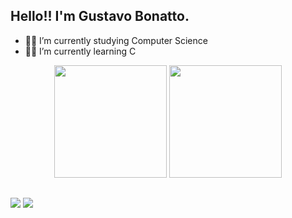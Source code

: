 ## Hello!! I'm Gustavo Bonatto.

- 👨‍🎓 I’m currently studying Computer Science
- 👨‍💻 I’m currently learning C


<div align="center">
  <img height="180cm" src="https://github-readme-stats.vercel.app/api?username=GustavoBonatto&show_icons=true&theme=tokyonight"/>
  <img height="180cm" src="https://github-readme-stats.vercel.app/api/top-langs/?username=GustavoBonatto&layout=compact&langs_count=16&theme=tokyonight"/>
</div>

##

<div>

 <a href = "mailto:gustavobonatto2006@gmail.com"><img src="https://img.shields.io/badge/-Gmail-%23333?style=for-the-badge&logo=gmail&logoColor=cyan" target="_blank"></a>
  <a href="https://www.linkedin.com/in/gustavo-bonatto-599337355" target="_blank"><img src="https://img.shields.io/badge/-LinkedIn-%230077B5?style=for-the-badge&logo=linkedin&logoColor=white" target="_blank"></a> 
  
</div>

